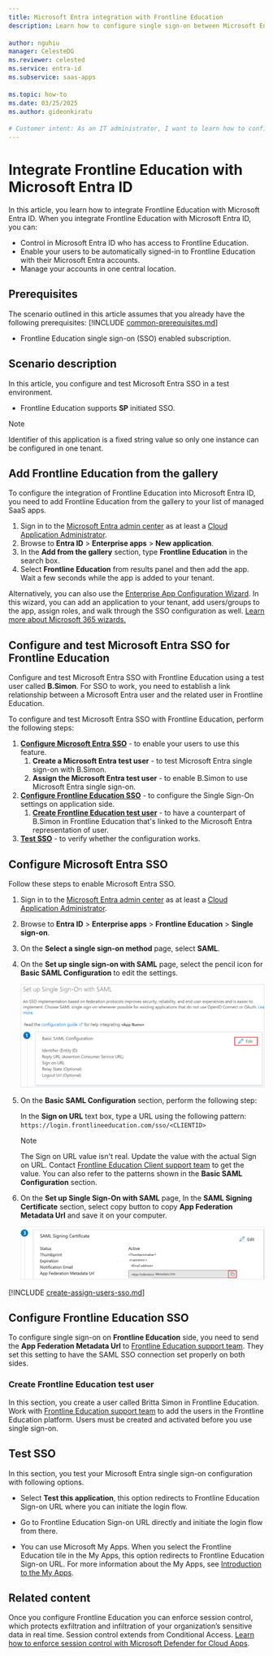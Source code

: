 ```yaml
---
title: Microsoft Entra integration with Frontline Education
description: Learn how to configure single sign-on between Microsoft Entra ID and Frontline Education.

author: nguhiu
manager: CelesteDG
ms.reviewer: celested
ms.service: entra-id
ms.subservice: saas-apps

ms.topic: how-to
ms.date: 03/25/2025
ms.author: gideonkiratu

# Customer intent: As an IT administrator, I want to learn how to configure single sign-on between Microsoft Entra ID and Frontline Education so that I can control who has access to Frontline Education, enable automatic sign-in with Microsoft Entra accounts, and manage my accounts in one central location.
---
```


# Integrate Frontline Education with Microsoft Entra ID

In this article,  you learn how to integrate Frontline Education with Microsoft Entra ID. When you integrate Frontline Education with Microsoft Entra ID, you can:

* Control in Microsoft Entra ID who has access to Frontline Education.
* Enable your users to be automatically signed-in to Frontline Education with their Microsoft Entra accounts.
* Manage your accounts in one central location.

## Prerequisites
The scenario outlined in this article assumes that you already have the following prerequisites:
[!INCLUDE [common-prerequisites.md](~/identity/saas-apps/includes/common-prerequisites.md)]
* Frontline Education single sign-on (SSO) enabled subscription.

## Scenario description

In this article,  you configure and test Microsoft Entra SSO in a test environment.

* Frontline Education supports **SP** initiated SSO.

> [!NOTE]
> Identifier of this application is a fixed string value so only one instance can be configured in one tenant.

## Add Frontline Education from the gallery

To configure the integration of Frontline Education into Microsoft Entra ID, you need to add Frontline Education from the gallery to your list of managed SaaS apps.

1. Sign in to the [Microsoft Entra admin center](https://entra.microsoft.com) as at least a [Cloud Application Administrator](~/identity/role-based-access-control/permissions-reference.md#cloud-application-administrator).
1. Browse to **Entra ID** > **Enterprise apps** > **New application**.
1. In the **Add from the gallery** section, type **Frontline Education** in the search box.
1. Select **Frontline Education** from results panel and then add the app. Wait a few seconds while the app is added to your tenant.

 Alternatively, you can also use the [Enterprise App Configuration Wizard](https://portal.office.com/AdminPortal/home?Q=Docs#/azureadappintegration). In this wizard, you can add an application to your tenant, add users/groups to the app, assign roles, and walk through the SSO configuration as well. [Learn more about Microsoft 365 wizards.](/microsoft-365/admin/misc/azure-ad-setup-guides)

<a name='configure-and-test-azure-ad-sso-for-frontline-education'></a>

## Configure and test Microsoft Entra SSO for Frontline Education

Configure and test Microsoft Entra SSO with Frontline Education using a test user called **B.Simon**. For SSO to work, you need to establish a link relationship between a Microsoft Entra user and the related user in Frontline Education.

To configure and test Microsoft Entra SSO with Frontline Education, perform the following steps:

1. **[Configure Microsoft Entra SSO](#configure-azure-ad-sso)** - to enable your users to use this feature.
    1. **Create a Microsoft Entra test user** - to test Microsoft Entra single sign-on with B.Simon.
    1. **Assign the Microsoft Entra test user** - to enable B.Simon to use Microsoft Entra single sign-on.
2. **[Configure Frontline Education SSO](#configure-frontline-education-sso)** - to configure the Single Sign-On settings on application side.
    1. **[Create Frontline Education test user](#create-frontline-education-test-user)** - to have a counterpart of B.Simon in Frontline Education that's linked to the Microsoft Entra representation of user.
3. **[Test SSO](#test-sso)** - to verify whether the configuration works.

<a name='configure-azure-ad-sso'></a>

## Configure Microsoft Entra SSO

Follow these steps to enable Microsoft Entra SSO.

1. Sign in to the [Microsoft Entra admin center](https://entra.microsoft.com) as at least a [Cloud Application Administrator](~/identity/role-based-access-control/permissions-reference.md#cloud-application-administrator).
1. Browse to **Entra ID** > **Enterprise apps** > **Frontline Education** > **Single sign-on**.
1. On the **Select a single sign-on method** page, select **SAML**.
1. On the **Set up single sign-on with SAML** page, select the pencil icon for **Basic SAML Configuration** to edit the settings.

   ![Edit Basic SAML Configuration](common/edit-urls.png)
   
1. On the **Basic SAML Configuration** section, perform the following step:

	In the **Sign on URL** text box, type a URL using the following pattern:
    `https://login.frontlineeducation.com/sso/<CLIENTID>`

	> [!NOTE]
	> The Sign on URL value isn't real. Update the value with the actual Sign on URL. Contact [Frontline Education Client support team](mailto:support@frontlineed.com) to get the value. You can also refer to the patterns shown in the **Basic SAML Configuration** section.

4. On the **Set up Single Sign-On with SAML** page, In the **SAML Signing Certificate** section, select copy button to copy **App Federation Metadata Url** and save it on your computer.

	![The Certificate download link](common/copy-metadataurl.png)

<a name='create-an-azure-ad-test-user'></a>

[!INCLUDE [create-assign-users-sso.md](~/identity/saas-apps/includes/create-assign-users-sso.md)]

## Configure Frontline Education SSO

To configure single sign-on on **Frontline Education** side, you need to send the **App Federation Metadata Url** to [Frontline Education support team](mailto:support@frontlineed.com). They set this setting to have the SAML SSO connection set properly on both sides.

### Create Frontline Education test user

In this section, you create a user called Britta Simon in Frontline Education. Work with [Frontline Education support team](mailto:support@frontlineed.com) to add the users in the Frontline Education platform. Users must be created and activated before you use single sign-on.

## Test SSO 

In this section, you test your Microsoft Entra single sign-on configuration with following options. 

* Select **Test this application**, this option redirects to Frontline Education Sign-on URL where you can initiate the login flow. 

* Go to Frontline Education Sign-on URL directly and initiate the login flow from there.

* You can use Microsoft My Apps. When you select the Frontline Education tile in the My Apps, this option redirects to Frontline Education Sign-on URL. For more information about the My Apps, see [Introduction to the My Apps](https://support.microsoft.com/account-billing/sign-in-and-start-apps-from-the-my-apps-portal-2f3b1bae-0e5a-4a86-a33e-876fbd2a4510).

## Related content

Once you configure Frontline Education you can enforce session control, which protects exfiltration and infiltration of your organization’s sensitive data in real time. Session control extends from Conditional Access. [Learn how to enforce session control with Microsoft Defender for Cloud Apps](/cloud-app-security/proxy-deployment-aad).
